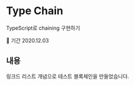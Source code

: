 # Type Chain
TypeScript로 chaining 구현하기
<br />

📆 기간
2020.12.03

## 내용
링크드 리스트 개념으로 테스트 블록체인을 만들었습니다.